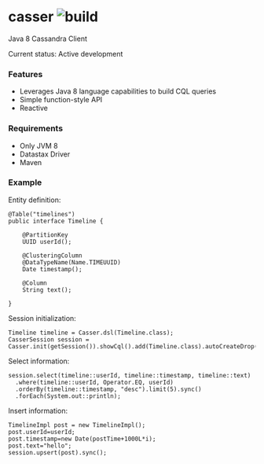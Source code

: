 # casser            ![build](https://travis-ci.org/noorq/casser.svg?branch=master)
Java 8 Cassandra Client

Current status: Active development

### Features

* Leverages Java 8 language capabilities to build CQL queries
* Simple function-style API
* Reactive

### Requirements

* Only JVM 8
* Datastax Driver
* Maven

### Example

Entity definition:
```
@Table("timelines")
public interface Timeline {

	@PartitionKey
	UUID userId();
	
	@ClusteringColumn
	@DataTypeName(Name.TIMEUUID)
	Date timestamp();
	
	@Column
	String text();
	
}
```

Session initialization:
```
Timeline timeline = Casser.dsl(Timeline.class);
CasserSession session = Casser.init(getSession()).showCql().add(Timeline.class).autoCreateDrop().get();
```

Select information:
```
session.select(timeline::userId, timeline::timestamp, timeline::text)
  .where(timeline::userId, Operator.EQ, userId)
  .orderBy(timeline::timestamp, "desc").limit(5).sync()
  .forEach(System.out::println);
```

Insert information:
```
TimelineImpl post = new TimelineImpl();
post.userId=userId;
post.timestamp=new Date(postTime+1000L*i);
post.text="hello";
session.upsert(post).sync();
```
